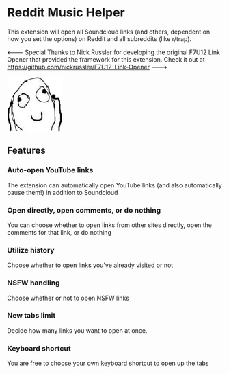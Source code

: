 # Reddit Music Helper

This extension will open all Soundcloud links (and others, dependent on how you set the options) on Reddit and all subreddits (like r/trap).

<--- Special Thanks to Nick Russler for developing the original F7U12 Link Opener that provided the framework for this extension. Check it out at https://github.com/nickrussler/F7U12-Link-Opener --->

![logo](https://github.com/cjevning/Reddit-Music-Helper/raw/master/src/img/icon128.png)

## Features

### Auto-open YouTube links

The extension can automatically open YouTube links (and also automatically pause them!) in addition to Soundcloud

### Open directly, open comments, or do nothing

You can choose whether to open links from other sites directly, open the comments for that link, or do nothing

### Utilize history

Choose whether to open links you've already visited or not

### NSFW handling

Choose whether or not to open NSFW links

### New tabs limit

Decide how many links you want to open at once.

### Keyboard shortcut

You are free to choose your own keyboard shortcut to open up the tabs